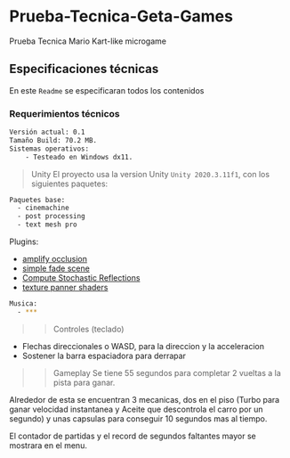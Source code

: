 # Prueba-Tecnica-Geta-Games
Prueba Tecnica Mario Kart-like microgame

## Especificaciones técnicas
En este `Readme` se especificaran todos los contenidos

### Requerimientos técnicos
```bash
Versión actual: 0.1
Tamaño Build: 70.2 MB.
Sistemas operativos:
    - Testeado en Windows dx11.
```

> Unity
El proyecto usa la version Unity ```Unity 2020.3.11f1```, con los siguientes paquetes:
```bash
Paquetes base:
  - cinemachine
  - post processing
  - text mesh pro
```
>
Plugins:
  - [amplify occlusion](https://github.com/AmplifyCreations/AmplifyOcclusion)
  - [simple fade scene](https://assetstore.unity.com/packages/tools/particles-effects/simple-fade-scene-transition-system-81753)
  - [Compute Stochastic Reflections](https://github.com/simeonradivoev/ComputeStochasticReflections)
  - [texture panner shaders](https://github.com/AdultLink/TexturePanner)

```bash
Musica:
  - ***
```

>> Controles (teclado)
  - Flechas direccionales o WASD, para la direccion y la acceleracion
  - Sostener la barra espaciadora para derrapar

>> Gameplay
Se tiene 55 segundos para completar 2 vueltas a la pista para ganar.

Alrededor de esta se encuentran 3 mecanicas, dos en el piso (Turbo para ganar velocidad instantanea y Aceite que descontrola el carro por un segundo) y unas capsulas para conseguir 10 segundos mas al tiempo.

El contador de partidas y el record de segundos faltantes mayor se mostrara en el menu.
